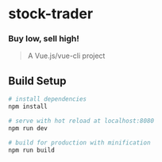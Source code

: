 # stock-trader
### Buy low, sell high!

>A Vue.js/vue-cli project

## Build Setup

``` bash
# install dependencies
npm install

# serve with hot reload at localhost:8080
npm run dev

# build for production with minification
npm run build
```
